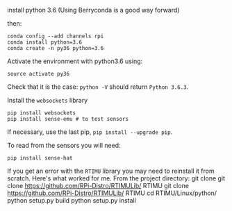 
install python 3.6
(Using Berryconda is a good way forward)

then:

    conda config --add channels rpi
    conda install python=3.6
    conda create -n py36 python=3.6

Activate the environment with python3.6 using:

    source activate py36

Check that it is the case:  `python -V` should return `Python 3.6.3`.
  

Install the `websockets` library

    pip install websockets
    pip install sense-emu # to test sensors


If necessary, use the last pip, `pip install --upgrade pip`.

To read from the sensors you will need:

    pip install sense-hat

If you get an error with the `RTIMU` library you may need to reinstall it from scratch.  Here's what worked for me.  From the project directory:
    git clone git clone https://github.com/RPi-Distro/RTIMULib/ RTIMU
    git clone https://github.com/RPi-Distro/RTIMULib/ RTIMU
    cd RTIMU/Linux/python/
    python setup.py build
    python setup.py install
	

